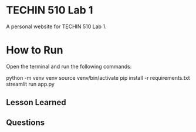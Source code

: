 # TECHIN 510 Lab 1
A personal website for TECHIN 510 Lab 1.

# How to Run
Open the terminal and run the following commands:

python -m venv venv
source venv/bin/activate
pip install -r requirements.txt
streamlit run app.py

## Lesson Learned

## Questions
